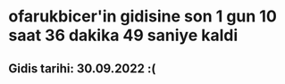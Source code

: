 # ofarukbicer'in gidisine son 1 gun 10 saat 36 dakika 49 saniye kaldi

## Gidis tarihi: 30.09.2022 :(